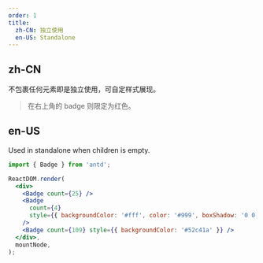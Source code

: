 ```yaml
---
order: 1
title:
  zh-CN: 独立使用
  en-US: Standalone
---
```


## zh-CN

不包裹任何元素即是独立使用，可自定样式展现。

> 在右上角的 badge 则限定为红色。

## en-US

Used in standalone when children is empty.

```jsx
import { Badge } from 'antd';

ReactDOM.render(
  <div>
    <Badge count={25} />
    <Badge
      count={4}
      style={{ backgroundColor: '#fff', color: '#999', boxShadow: '0 0 0 1px #d9d9d9 inset' }}
    />
    <Badge count={109} style={{ backgroundColor: '#52c41a' }} />
  </div>,
  mountNode,
);
```
 